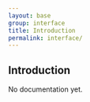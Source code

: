 ```yaml
---
layout: base
group: interface
title: Introduction
permalink: interface/
---
```


## Introduction

<p class="hint hint--error">No documentation yet.</p>